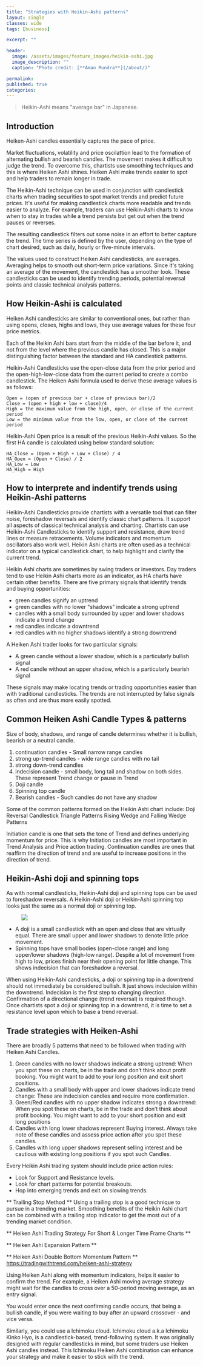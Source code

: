 ```yaml
---
title: "Strategies with Heikin-Ashi patterns"
layout: single
classes: wide
tags: [business]

excerpt: ""

header:
  image: /assets/images/feature_images/heikin-ashi.jpg
  image_description: ""
  caption: "Photo credit: [**Aman Mundra**](/about/)"

permalink:
published: true
categories: 
---
```



> Heikin-Ashi means "average bar" in Japanese.

## Introduction
Heiken-Ashi candles essentially captures the pace of price.

Market fluctuations, volatility and price oscilattion lead to the formation of alternating bullish and bearish candles. The movement makes it difficult to judge the trend. To overcome this, chartists use smoothing techniques and this is where Heiken Ashi shines. Heiken Ashi make trends easier to spot and help traders to remain longer in trade.

The Heikin-Ashi technique can be used in conjunction with candlestick charts when trading securities to spot market trends and predict future prices. It's useful for making candlestick charts more readable and trends easier to analyze. For example, traders can use Heikin-Ashi charts to know when to stay in trades while a trend persists but get out when the trend pauses or reverses.

The resulting candlestick filters out some noise in an effort to better capture the trend.
The time series is defined by the user, depending on the type of chart desired, such as daily, hourly or five-minute intervals.

The values used to construct Heiken Ashi candlesticks, are averages. Averaging helps to smooth out short-term price variations. Since it's taking an average of the movement, the candlestick has a smoother look. These candlesticks can be used to identify trending periods, potential reversal points and classic technical analysis patterns.




## How Heikin-Ashi is calculated
Heiken Ashi candlesticks are similar to conventional ones, but rather than using opens, closes, highs and lows, they use average values for these four price metrics.

Each of the Heikin Ashi bars start from the middle of the bar before it, and not from the level where the previous candle has closed. This is a major distinguishing factor between the standard and HA candlestick patterns.

Heikin-Ashi Candlesticks use the open-close data from the prior period and the open-high-low-close data from the current period to create a combo candlestick. The Heiken Ashi formula used to derive these average values is as follows:

	Open = (open of previous bar + close of previous bar)/2
	Close = (open + high + low + close)/4
	High = the maximum value from the high, open, or close of the current period
	Low = the minimum value from the low, open, or close of the current period

Heikin-Ashi Open price is a result of the previous Heikin-Ashi values. So the first HA candle is calculated using below standard solution: 

	HA_Close = (Open + High + Low + Close) / 4
	HA_Open = (Open + Close) / 2
	HA_Low = Low
	HA_High = High




## How to interprete and indentify trends using Heikin-Ashi patterns
Heikin-Ashi Candlesticks provide chartists with a versatile tool that can filter noise, foreshadow reversals and identify classic chart patterns. It support all aspects of classical technical analysis and charting. Chartists can use Heikin-Ashi Candlesticks to identify support and resistance, draw trend lines or measure retracements. Volume indicators and momentum oscillators also work well.
Heikin Ashi charts are often used as a technical indicator on a typical candlestick chart, to help highlight and clarify the current trend.

Heikin Ashi charts are sometimes by swing traders or investors. Day traders tend to use Heikin Ashi charts more as an indicator, as HA charts have certain other benefits.	There are five primary signals that identify trends and buying opportunities:
- green candles signify an uptrend
- green candles with no lower "shadows" indicate a strong uptrend
- candles with a small body surrounded by upper and lower shadows indicate a trend change
- red candles indicate a downtrend
- red candles with no higher shadows identify a strong downtrend


A Heiken Ashi trader looks for two particular signals:
- A green candle without a lower shadow, which is a particularly bullish signal
- A red candle without an upper shadow, which is a particularly bearish signal

These signals may make locating trends or trading opportunities easier than with traditional candlesticks. The trends are not interrupted by false signals as often and are thus more easily spotted. 




## Common Heiken Ashi Candle Types & patterns
Size of body, shadows, and range of candle determines whether it is bullish, bearish or a neutral candle. 

1. continuation candles - Small narrow range candles
2. strong up-trend candles - wide range candles with no tail
3. strong down-trend candles
4. indecision candle - small body, long tail and shadow on both sides. These represent Trend change or pause in Trend
5. Doji candle
6. Spinning top candle
7. Bearish candles - Such candles do not have any shadow

Some of the common patterns formed on the Heikin Ashi chart include:
Doji Reversal Candlestick
Triangle Patterns
Rising Wedge and Falling Wedge Patterns

Initiation candle is one that sets the tone of Trend and defines underlying momentum for price. This is why Initiation candles are most important in Trend Analysis and Price action trading. Continuation candles are ones that reaffirm the direction of trend and are useful to increase positions in the direction of trend.




## Heikin-Ashi doji and spinning tops
As with normal candlesticks, Heikin-Ashi doji and spinning tops can be used to foreshadow reversals. A Heikin-Ashi doji or Heikin-Ashi spinning top looks just the same as a normal doji or spinning top. 

<figure>
  <a href="/assets/images/post_images/hashi_dojispin.png"><img src="/assets/images/post_images/hashi_dojispin.png"></a>
</figure>

- A doji is a small candlestick with an open and close that are virtually equal. There are 	small upper and lower shadows to denote little price movement.
- Spinning tops have small bodies (open-close range) and long upper/lower shadows (high-low range). Despite a lot of movement from high to low, prices finish near their opening point for little change. This shows indecision that can foreshadow a reversal.

When using Heikin-Ashi candlesticks, a doji or spinning top in a downtrend should not immediately be considered bullish. It just shows indecision within the downtrend. Indecision is the first step to changing direction. Confirmation of a directional change (trend reversal) is required though. Once chartists spot a doji or spinning top in a downtrend, it is time to set a resistance level upon which to base a trend reversal.




## Trade strategies with Heiken-Ashi
There are broadly 5 patterns that need to be followed when trading with Heiken Ashi Candles.

1. Green candles with no lower shadows indicate a strong uptrend: When you spot these on charts, be in the trade and don’t think about profit booking. You might want to add to your long position and exit short positions.
2. Candles with a small body with upper and lower shadows indicate  trend change: These are indecision candles and require more confirmation.
3. Green/Red candles with no upper shadow indicates strong a downtrend: When you spot these on charts, be in the trade and don’t think about profit booking. You might want to add to your short position and exit long positions
4. Candles with long lower shadows represent Buying interest. Always take note of these candles and assess price action after you spot these candles.
5. Candles with long upper shadows represent selling interest and be cautious with existing long positions if you spot such Candles.

Every Heikin Ashi trading system should include price action rules:
- Look for Support and Resistance levels.
- Look for chart patterns for potential breakouts.
- Hop into emerging trends and exit on slowing trends.

** Trailing Stop Method **
Using a trailing stop is a good technique to pursue in a trending market. Smoothing benefits of the Heikin Ashi chart can be combined with a trailing stop indicator to get the most out of a trending market condition.


** Heiken Ashi Trading Strategy For Short & Longer Time Frame Charts **

** Heiken Ashi Expansion Pattern **

** Heiken Ashi Double Bottom Momentum Pattern **
https://tradingwithtrend.com/heiken-ashi-strategy


Using Heiken Ashi along with momentum indicators, helps it easier to confirm the trend. 
For example, a Heiken Ashi moving average strategy might wait for the candles to cross over a 50-period moving average, as an entry signal.

You would enter once the next confirming candle occurs, that being a bullish candle, if you were waiting to buy after an upward crossover - and vice versa. 

Similarly, you could use a Ichimoku cloud. Ichimoku cloud a.k.a Ichimoku Kinko Hyo, is a candlestick-based, trend-following system. It was originally designed with regular candlesticks in mind, but some traders use Heiken Ashi candles instead. This Ichimoku Heiken Ashi combination can enhance your strategy and make it easier to stick with the trend.


